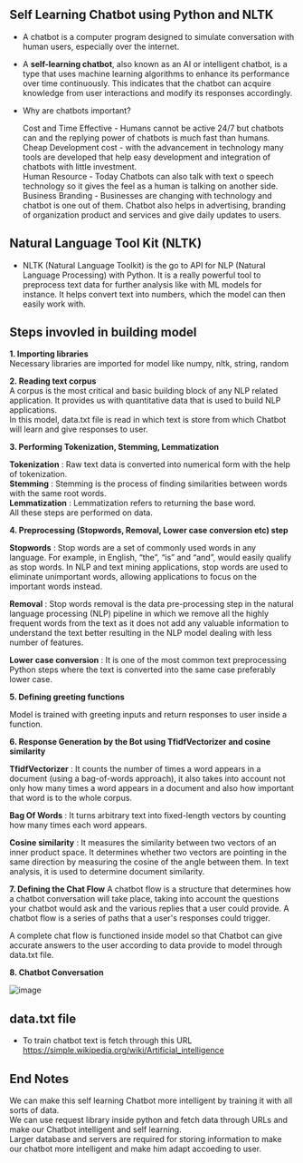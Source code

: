 ## Self Learning Chatbot using Python and NLTK
- A chatbot is a computer program designed to simulate conversation with human users, especially over the internet.
- A **self-learning chatbot**, also known as an AI or intelligent chatbot, is a type that uses machine learning algorithms to enhance its performance over time continuously. This indicates that the chatbot can acquire knowledge from user interactions and modify its responses accordingly.
- Why are chatbots important? <br>
  
  Cost and Time Effective - Humans cannot be active 24/7 but chatbots can and the replying power of chatbots is much fast than humans. <br>
  Cheap Development cost - with the advancement in technology many tools are developed that help easy development and integration of chatbots with little investment. <br>
  Human Resource - Today Chatbots can also talk with text o speech technology so it gives the feel as a human is talking on another side. <br>
  Business Branding - Businesses are changing with technology and chatbot is one out of them. Chatbot also helps in advertising, branding of organization product and services      and give daily updates to users.

## Natural Language Tool Kit (NLTK) 
- NLTK (Natural Language Toolkit) is the go to API for NLP (Natural Language Processing) with Python. It is a really powerful tool to preprocess text data for further analysis like with ML models for instance. It helps convert text into numbers, which the model can then easily work with.
## Steps invovled in building model
 **1. Importing libraries** <br>
 Necessary libraries are imported for model like numpy, nltk, string, random
 
**2. Reading text corpus** <br>
  A corpus is the most critical and basic building block of any NLP related application. It provides us with quantitative data that is used to build NLP applications.<br>
  In this model, data.txt file is read in which text is store from which Chatbot will learn and give responses to user.
  
 **3. Performing Tokenization, Stemming, Lemmatization** <br>

  **Tokenization** : Raw text data is converted into numerical form with the help of tokenization. <br>
  **Stemming** : Stemming is the process of finding similarities between words with the same root words. <br>
  **Lemmatization** : Lemmatization refers to returning the base word. <br>
  All these steps are performed on data.
  
**4. Preprocessing (Stopwords, Removal, Lower case conversion etc) step** <br>

  **Stopwords** : Stop words are a set of commonly used words in any language. For example, in English, “the”, “is” and “and”, would easily qualify as stop words. In NLP and       text mining applications, stop words are used to eliminate unimportant words, allowing applications to focus on the important words instead. <br>

  **Removal** : Stop words removal is the data pre-processing step in the natural language processing (NLP) pipeline in which we remove all the highly frequent words from the      text as it does not add any valuable information to understand the text better resulting in the NLP model dealing with less number of features. <br>

  **Lower case conversion** : It is one of the most common text preprocessing Python steps where the text is converted into the same case preferably lower case. 

  
**5. Defining greeting functions** <br>

  Model is trained with greeting inputs and return responses to user inside a function.
  
  
**6. Response Generation by the Bot using TfidfVectorizer and cosine similarity** <br>

  **TfidfVectorizer** : It counts the number of times a word appears in a document (using a bag-of-words approach), it also takes into account not only how many times a word        appears in a document and also how important that word is to the whole corpus. <br>
  
  **Bag Of Words** : It turns arbitrary text into fixed-length vectors by counting how many times each word appears.
  
  **Cosine similarity** : It measures the similarity between two vectors of an inner product space. It determines whether two vectors are pointing in the same direction by         measuring the cosine of the angle between them. In text analysis, it is used to determine document similarity.
  
 **7. Defining the Chat Flow**
  A chatbot flow is a structure that determines how a chatbot conversation will take place, taking into account the questions your chatbot would ask and the various replies        that a user could provide. A chatbot flow is a series of paths that a user's responses could trigger. <br>
  
  A complete chat flow is functioned inside model so that Chatbot can give accurate answers to the user according to data provide to model through data.txt file. 
  
**8. Chatbot Conversation**

  ![image](https://github.com/2000-Rahul/SelfLearn-Chatbot-using-NLTK-Python/assets/136818857/2caf8cd9-4a02-4623-8d10-1c83e0835167)

## data.txt file
- To train chatbot text is fetch through this URL <br>
  https://simple.wikipedia.org/wiki/Artificial_intelligence


## End Notes
  We can make this self learning Chatbot more intelligent by training it with all sorts of data.<br>
  We can use request library inside python and fetch  data through URLs and make our Chatbot intelligent and self learning. <br>
  Larger database and servers are required for storing information to make our chatbot more intelligent and make him adapt accoeding to user.
